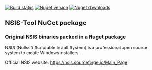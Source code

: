 
[![Build status](https://github.com/gpailler/NSIS-Tool/actions/workflows/Publish.yml/badge.svg)](https://github.com/gpailler/NSIS-Tool/actions/workflows/Publish.yml)
[![Nuget version](https://img.shields.io/nuget/v/NSIS-Tool)](https://www.nuget.org/packages/NSIS-Tool/)
[![Nuget downloads](https://img.shields.io/nuget/dt/NSIS-Tool)](https://www.nuget.org/packages/NSIS-Tool/)

## NSIS-Tool NuGet package
### Original NSIS binaries packed in a Nuget package

NSIS (Nullsoft Scriptable Install System) is a professional open source system to create Windows installers.

Official NSIS website: https://nsis.sourceforge.io/Main_Page
